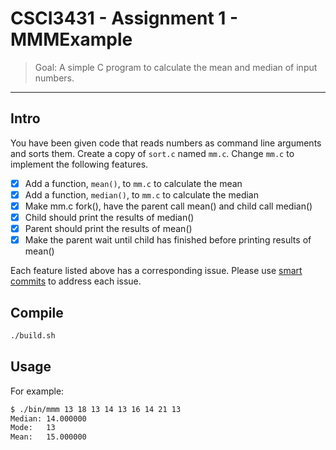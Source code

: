 CSCI3431 - Assignment 1 - MMMExample
===================

> Goal: A simple C program to calculate the mean and median of input numbers.

---

## Intro

You have been given code that reads numbers as command line arguments and sorts them.
Create a copy of `sort.c` named `mm.c`.
Change `mm.c` to implement the following features.

- [x] Add a function, `mean()`,  to `mm.c` to calculate the mean
- [x] Add a function, `median()`,  to `mm.c` to calculate the median
- [x] Make mm.c fork(), have the parent call mean() and child call median()
- [x] Child should print the results of median()
- [x] Parent should print the results of mean()
- [x] Make the parent wait until child has finished before printing results of mean()

Each feature listed above has a corresponding issue.
Please use [smart commits](https://help.github.com/articles/closing-issues-via-commit-messages) to address each issue.

## Compile

```bash
./build.sh
```

## Usage

For example:

```bash
$ ./bin/mmm 13 18 13 14 13 16 14 21 13
Median:	14.000000
Mode:	13
Mean:	15.000000
```
